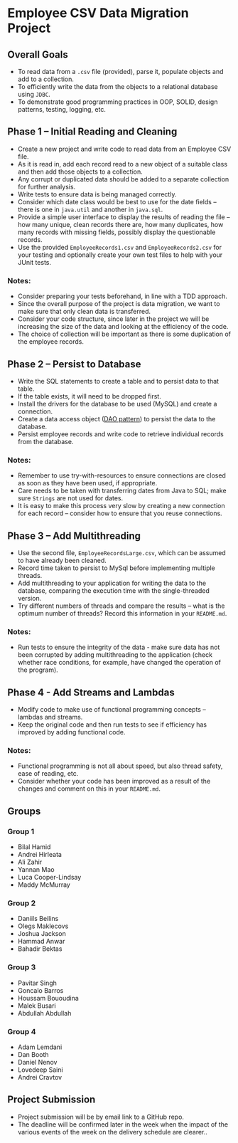 # Employee CSV Data Migration Project

## Overall Goals

- To read data from a ```.csv``` file (provided), parse it, populate objects and add to a collection.
- To efficiently write the data from the objects to a relational database using ```JDBC```.
- To demonstrate good programming practices in OOP, SOLID, design patterns, testing, logging, etc.

## Phase 1 – Initial Reading and Cleaning

- Create a new project and write code to read data from an Employee CSV file.
- As it is read in, add each record read to a new object of a suitable class and then add those objects to a collection.
- Any corrupt or duplicated data should be added to a separate collection for further analysis.
- Write tests to ensure data is being managed correctly.
- Consider which date class would be best to use for the date fields – there is one in ```java.util``` and another in ```java.sql```.
- Provide a simple user interface to display the results of reading the file – how many unique, clean records there are, how many duplicates, how many records with missing fields, possibly display the questionable records.
- Use the provided ```EmployeeRecords1.csv``` and
```EmployeeRecords2.csv``` for your testing and optionally create your own test files to help with your JUnit tests.
### Notes:
- Consider preparing your tests beforehand, in line with a TDD approach.
- Since the overall purpose of the project is data migration, we want to make sure that only clean data is transferred.
- Consider your code structure, since later in the project we will be increasing the size of the data and looking at the efficiency of the code.
- The choice of collection will be important as there is some duplication of the employee records.

## Phase 2 – Persist to Database

- Write the SQL statements to create a table and to persist data to that table.
- If the table exists, it will need to be dropped first.
- Install the drivers for the database to be used (MySQL) and create a connection.
- Create a data access object ([DAO pattern](https://en.wikipedia.org/wiki/Data_access_object)) to persist the data to the database.
- Persist employee records and write code to retrieve individual records from the database.
### Notes:
- Remember to use try-with-resources to ensure connections are closed as soon as they have been used, if appropriate.
- Care needs to be taken with transferring dates from Java to SQL; make sure ```Strings``` are not used for dates.
- It is easy to make this process very slow by creating a new connection for each record – consider how to ensure that you reuse connections.

## Phase 3 – Add Multithreading

- Use the second file, ```EmployeeRecordsLarge.csv```, which can be assumed to have already been cleaned.
- Record time taken to persist to MySql before implementing multiple threads.
- Add multithreading to your application for writing the data to the database, comparing the execution time with the single-threaded version.
- Try different numbers of threads and compare the results – what is the optimum number of threads? Record this information in your ```README.md```.
### Notes:
- Run tests to ensure the integrity of the data - make sure data has not been corrupted by adding multithreading to the application (check whether race conditions, for example, have changed the operation of the program).

## Phase 4 - Add Streams and Lambdas

- Modify code to make use of functional programming concepts – lambdas and streams.
- Keep the original code and then run tests to see if efficiency has improved by adding functional code.
### Notes:
- Functional programming is not all about speed, but also thread safety, ease of reading, etc.
- Consider whether your code has been improved as a result of the changes and comment on this in your ```README.md```.

## Groups

### Group 1

- Bilal Hamid
- Andrei Hirleata
- Ali Zahir
- Yannan Mao
- Luca Cooper-Lindsay
- Maddy McMurray

### Group 2

- Daniils Beilins
- Olegs Maklecovs
- Joshua Jackson
- Hammad Anwar
- Bahadir Bektas

### Group 3

- Pavitar Singh
- Goncalo Barros
- Houssam Bououdina
- Malek Busari
- Abdullah Abdullah

### Group 4

- Adam Lemdani
- Dan Booth
- Daniel Nenov
- Lovedeep Saini
- Andrei Cravtov

## Project Submission

- Project submission will be by email link to a GitHub repo.
- The deadline will be confirmed later in the week when the
impact of the various events of the week on the delivery
schedule are clearer..
